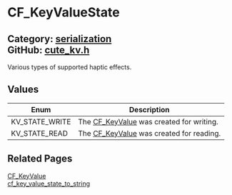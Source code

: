 [](../header.md ':include')

# CF_KeyValueState

Category: [serialization](/api_reference?id=serialization)  
GitHub: [cute_kv.h](https://github.com/RandyGaul/cute_framework/blob/master/include/cute_kv.h)  
---

Various types of supported haptic effects.

## Values

Enum | Description
--- | ---
KV_STATE_WRITE | The [CF_KeyValue](/serialization/cf_keyvalue.md) was created for writing.
KV_STATE_READ | The [CF_KeyValue](/serialization/cf_keyvalue.md) was created for reading.

## Related Pages

[CF_KeyValue](/serialization/cf_keyvalue.md)  
[cf_key_value_state_to_string](/serialization/cf_key_value_state_to_string.md)  
